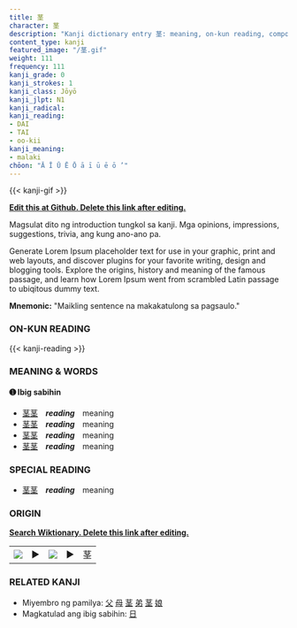 ```yaml
---
title: 茎
character: 茎
description: "Kanji dictionary entry 茎: meaning, on-kun reading, compounds, origin, related kanji"
content_type: kanji
featured_image: "/茎.gif"
weight: 111
frequency: 111
kanji_grade: 0
kanji_strokes: 1
kanji_class: Jōyō
kanji_jlpt: N1
kanji_radical: 
kanji_reading: 
- DAI
- TAI
- oo-kii
kanji_meaning:
- malaki
chōon: "Ā Ī Ū Ē Ō ā ī ū ē ō ’"
---
```

[//]: # (Don't edit the line below. Kanji animated GIF code is automatically generated.)
{{< kanji-gif >}}

[//]: # (Edit below this line.)

**[Edit this at Github. Delete this link after editing.](https://github.com/tim0g/tim/tree/main/content/kanji/茎/index.md)**

Magsulat dito ng introduction tungkol sa kanji. Mga opinions, impressions, suggestions, trivia, ang kung ano-ano pa.

Generate Lorem Ipsum placeholder text for use in your graphic, print and web layouts, and discover plugins for your favorite writing, design and blogging tools. Explore the origins, history and meaning of the famous passage, and learn how Lorem Ipsum went from scrambled Latin passage to ubiqitous dummy text.
 
**Mnemonic:** "Maikling sentence na makakatulong sa pagsaulo."

### ON-KUN READING

[//]: # (Don't edit the line below. ON-KUN READING code is automatically generated.)
{{< kanji-reading >}}

### MEANING & WORDS

#### ➊ **Ibig sabihin**
  - [茎](../茎)[茎](../茎)　***reading***　meaning
  - [茎](../茎)[茎](../茎)　***reading***　meaning
  - [茎](../茎)[茎](../茎)　***reading***　meaning
  - [茎](../茎)[茎](../茎)　***reading***　meaning

### SPECIAL READING
  - [茎](../茎)[茎](../茎)　***reading***　meaning

### ORIGIN

**[Search Wiktionary. Delete this link after editing.](https://wiktionary.org/wiki/茎)**
<table class="kanji-table"><tr><td>
<img src="60px-茎-bronze.svg.png">
</td><td>▶</td><td>
<img src="60px-茎-oracle.svg.png">
</td><td>▶</td>
<td class="kanji-origin">茎</td>
</tr></table>

### RELATED KANJI
- Miyembro ng pamilya: [父](../父) [母](../母) [茎](../茎) [弟](../弟) [茎](../茎) [娘](../娘)
- Magkatulad ang ibig sabihin: [日](../日)
